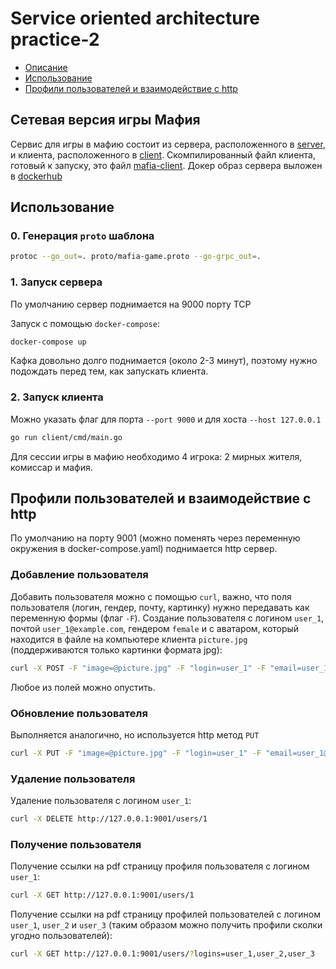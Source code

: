 # Service oriented architecture practice-2

- [Описание](#description)
- [Использование](#usage)
- [Профили пользователей и взаимодействие с http](#http)

<a name="description"></a> 
## Сетевая версия игры Мафия

Сервис для игры в мафию состоит из сервера, расположенного в [server](https://github.com/cherepasshka/mafia-game/tree/main/server), и клиента, расположенного в [client](https://github.com/cherepasshka/mafia-game/tree/main/client). Скомпилированный файл клиента, готовый к запуску, это файл [mafia-client](https://github.com/cherepasshka/mafia-game/blob/main/mafia-client). Докер образ сервера выложен в [dockerhub](https://hub.docker.com/repository/docker/cherepashka/soa-practice-2)

<a name="usage"></a> 
## Использование

### 0. Генерация `proto` шаблона
```bash
protoc --go_out=. proto/mafia-game.proto --go-grpc_out=.
```

### 1. Запуск сервера
По умолчанию сервер поднимается на 9000 порту TCP

Запуск с помощью `docker-compose`:
```bash
docker-compose up
```
Кафка довольно долго поднимается (около 2-3 минут), поэтому нужно подождать перед тем, как запускать клиента.

### 2. Запуск клиента
Можно указать флаг для порта `--port 9000` и для хоста `--host 127.0.0.1`
```bash
go run client/cmd/main.go
```

Для сессии игры в мафию необходимо 4 игрока: 2 мирных жителя, комиссар и мафия.

<a name="http"></a> 
## Профили пользователей и взаимодействие с http
По умолчанию на порту 9001 (можно поменять через переменную окружения в docker-compose.yaml) поднимается http сервер.

### Добавление пользователя
Добавить пользователя можно с помощью `curl`, важно, что поля пользователя (логин, гендер, почту, картинку) нужно передавать как переменную формы (флаг `-F`).
Создание пользователя с логином `user_1`, почтой `user_1@example.com`, гендером `female` и с аватаром, который находится в файле на компьютере клиента `picture.jpg` (поддерживаются только картинки формата jpg):
```bash
curl -X POST -F "image=@picture.jpg" -F "login=user_1" -F "email=user_1@example.com" -F "gender=female" http://localhost:9001/users/1
```
Любое из полей можно опустить.
### Обновление пользователя
Выполняется аналогично, но используется http метод `PUT`
```bash
curl -X PUT -F "image=@picture.jpg" -F "login=user_1" -F "email=user_1@example.com" -F "gender=female" http://localhost:9001/users/1
```
### Удаление пользователя
Удаление пользователя с логином `user_1`:
```bash
curl -X DELETE http://127.0.0.1:9001/users/1
```
### Получение пользователя
Получение ссылки на pdf страницу профиля пользователя с логином `user_1`:
```bash
curl -X GET http://127.0.0.1:9001/users/1
```
Получение ссылки на pdf страницу профилей пользователей с логином `user_1`, `user_2` и `user_3` (таким образом можно получить профили сколки угодно пользователей):
```bash
curl -X GET http://127.0.0.1:9001/users/?logins=user_1,user_2,user_3
```
